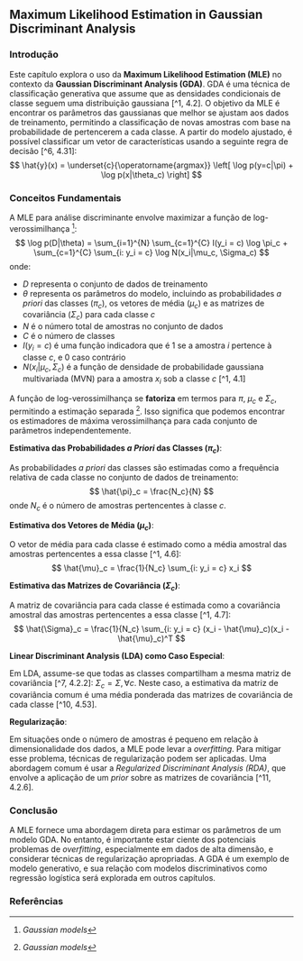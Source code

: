 ## Maximum Likelihood Estimation in Gaussian Discriminant Analysis

### Introdução
Este capítulo explora o uso da **Maximum Likelihood Estimation (MLE)** no contexto da **Gaussian Discriminant Analysis (GDA)**. GDA é uma técnica de classificação generativa que assume que as densidades condicionais de classe seguem uma distribuição gaussiana [^1, 4.2]. O objetivo da MLE é encontrar os parâmetros das gaussianas que melhor se ajustam aos dados de treinamento, permitindo a classificação de novas amostras com base na probabilidade de pertencerem a cada classe. A partir do modelo ajustado, é possível classificar um vetor de características usando a seguinte regra de decisão [^6, 4.31]:
$$ \hat{y}(x) = \underset{c}{\operatorname{argmax}} \left[ \log p(y=c|\pi) + \log p(x|\theta_c) \right] $$

### Conceitos Fundamentais
A MLE para análise discriminante envolve maximizar a função de log-verossimilhança [^1]:
$$ \log p(D|\theta) = \sum_{i=1}^{N} \sum_{c=1}^{C} I(y_i = c) \log \pi_c + \sum_{c=1}^{C} \sum_{i: y_i = c} \log N(x_i|\mu_c, \Sigma_c) $$
onde:
- $D$ representa o conjunto de dados de treinamento
- $\theta$ representa os parâmetros do modelo, incluindo as probabilidades *a priori* das classes ($\pi_c$), os vetores de média ($\mu_c$) e as matrizes de covariância ($\Sigma_c$) para cada classe $c$
- $N$ é o número total de amostras no conjunto de dados
- $C$ é o número de classes
- $I(y_i = c)$ é uma função indicadora que é 1 se a amostra $i$ pertence à classe $c$, e 0 caso contrário
- $N(x_i|\mu_c, \Sigma_c)$ é a função de densidade de probabilidade gaussiana multivariada (MVN) para a amostra $x_i$ sob a classe $c$ [^1, 4.1]

A função de log-verossimilhança se **fatoriza** em termos para $\pi$, $\mu_c$ e $\Sigma_c$, permitindo a estimação separada [^1]. Isso significa que podemos encontrar os estimadores de máxima verossimilhança para cada conjunto de parâmetros independentemente.

**Estimativa das Probabilidades *a Priori* das Classes ($\pi_c$)**:

As probabilidades *a priori* das classes são estimadas como a frequência relativa de cada classe no conjunto de dados de treinamento:
$$ \hat{\pi}_c = \frac{N_c}{N} $$
onde $N_c$ é o número de amostras pertencentes à classe $c$.

**Estimativa dos Vetores de Média ($\mu_c$)**:

O vetor de média para cada classe é estimado como a média amostral das amostras pertencentes a essa classe [^1, 4.6]:
$$ \hat{\mu}_c = \frac{1}{N_c} \sum_{i: y_i = c} x_i $$

**Estimativa das Matrizes de Covariância ($\Sigma_c$)**:

A matriz de covariância para cada classe é estimada como a covariância amostral das amostras pertencentes a essa classe [^1, 4.7]:
$$ \hat{\Sigma}_c = \frac{1}{N_c} \sum_{i: y_i = c} (x_i - \hat{\mu}_c)(x_i - \hat{\mu}_c)^T $$

**Linear Discriminant Analysis (LDA) como Caso Especial**:

Em LDA, assume-se que todas as classes compartilham a mesma matriz de covariância [^7, 4.2.2]: $\Sigma_c = \Sigma, \forall c$.  Neste caso, a estimativa da matriz de covariância comum é uma média ponderada das matrizes de covariância de cada classe [^10, 4.53].

**Regularização**:

Em situações onde o número de amostras é pequeno em relação à dimensionalidade dos dados, a MLE pode levar a *overfitting*. Para mitigar esse problema, técnicas de regularização podem ser aplicadas. Uma abordagem comum é usar a *Regularized Discriminant Analysis (RDA)*, que envolve a aplicação de um *prior* sobre as matrizes de covariância [^11, 4.2.6].

### Conclusão
A MLE fornece uma abordagem direta para estimar os parâmetros de um modelo GDA. No entanto, é importante estar ciente dos potenciais problemas de *overfitting*, especialmente em dados de alta dimensão, e considerar técnicas de regularização apropriadas. A GDA é um exemplo de modelo generativo, e sua relação com modelos discriminativos como regressão logística será explorada em outros capítulos.

### Referências
[^1]: *Gaussian models*
<!-- END -->